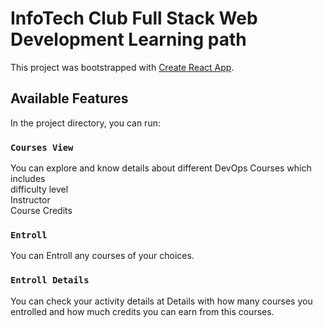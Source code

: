 # InfoTech Club Full Stack Web Development Learning path

This project was bootstrapped with [Create React App](https://yasin29-full-stack-learning-path.netlify.app/).

## Available Features

In the project directory, you can run:

### `Courses View`
You can explore and know details about different DevOps Courses which includes\
difficulty level\
Instructor\
Course Credits


### `Entroll`

You can Entroll any courses of your choices.

### `Entroll Details`
You can check your activity details at Details with how many courses you entrolled and how much credits you can earn from this courses.
